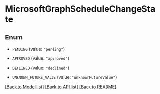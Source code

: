 # MicrosoftGraphScheduleChangeState

## Enum


* `PENDING` (value: `"pending"`)

* `APPROVED` (value: `"approved"`)

* `DECLINED` (value: `"declined"`)

* `UNKNOWN_FUTURE_VALUE` (value: `"unknownFutureValue"`)


[[Back to Model list]](../README.md#documentation-for-models) [[Back to API list]](../README.md#documentation-for-api-endpoints) [[Back to README]](../README.md)



